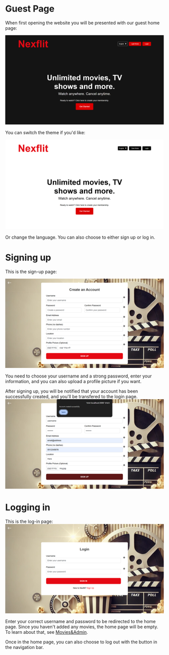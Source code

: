 # Guest Page
When first opening the website you will be presented with our guest home page:

![](../../PreviewImages/Web/GuestPage.png)

You can switch the theme if you'd like:

![](../../PreviewImages/Web/GuestLight.png)

Or change the language. You can also choose to either sign up or log in.

# Signing up
This is the sign-up page:

![](../../PreviewImages/Web/SignUp.png)

You need to choose your username and a strong password, enter your information, and you can also upload a profile picture if you want.

After signing up, you will be notified that your account has been successfully created, and you'll be transfered to the login page.
![](../../PreviewImages/Web/SignedUp.png)

# Logging in
This is the log-in page:
![](../../PreviewImages/Web/Login.png)

Enter your correct username and password to be redirected to the home page.
Since you haven't added any movies, the home page will be empty. To learn about that, see [Movies&Admin](Movies&Admin.md).

Once in the home page, you can also choose to log out with the button in the navigation bar.